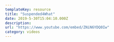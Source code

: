 ```yaml
---
templateKey: resource
title: "Suspended4What"
date: 2019-5-30T15:04:10.000Z
description:
url: "https://www.youtube.com/embed/ZNiN6YDQ0Iw"
category: videos
---
```

